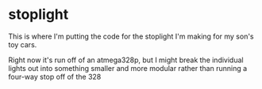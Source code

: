 # stoplight

This is where I'm putting the code for the stoplight I'm making for my son's toy
cars.

Right now it's run off of an atmega328p, but I might break the individual lights
out into something smaller and more modular rather than running a four-way stop
off of the 328
